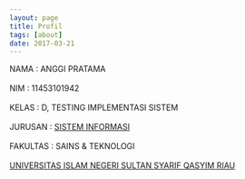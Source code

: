 ```yaml
---
layout: page
title: Profil
tags: [about]
date: 2017-03-21
---
```


NAMA     : ANGGI PRATAMA<br><br>
NIM      : 11453101942<br><br>
KELAS    : D, TESTING IMPLEMENTASI SISTEM<br><br>
JURUSAN  : <a href="http://sif.uin-suska.ac.id/">SISTEM INFORMASI</a><br><br>
FAKULTAS : SAINS & TEKNOLOGI<br><br>
<a href="http://uin-suska.ac.id/">UNIVERSITAS ISLAM NEGERI SULTAN SYARIF QASYIM RIAU</a>
